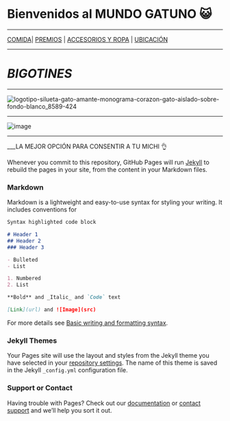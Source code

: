 
# **Bienvenidos al MUNDO GATUNO** 😺
_ _ _
[COMIDA](./COMIDA.md)| [PREMIOS](./PREMIOS.md) | [ACCESORIOS Y ROPA](./ACCESORIOS-Y-ROPA.md) | [UBICACIÓN](./UBICACIÓN.md) 
- - -
# *BIGOTINES*

_ _  _
![logotipo-silueta-gato-amante-monograma-corazon-gato-aislado-sobre-fondo-blanco_8589-424](https://user-images.githubusercontent.com/99773679/157765998-c367b2ec-f54c-40dd-a03f-3c15f32c202a.jpg)
_ _ _
![image](https://user-images.githubusercontent.com/99773679/157523418-eb4d3886-f4b0-458d-8b31-fa555b70cddc.png)
***


___LA MEJOR OPCIÓN PARA CONSENTIR A TU MICHI 👌

Whenever you commit to this repository, GitHub Pages will run [Jekyll](https://jekyllrb.com/) to rebuild the pages in your site, from the content in your Markdown files.

### Markdown

Markdown is a lightweight and easy-to-use syntax for styling your writing. It includes conventions for

```markdown
Syntax highlighted code block

# Header 1
## Header 2
### Header 3

- Bulleted
- List

1. Numbered
2. List

**Bold** and _Italic_ and `Code` text

[Link](url) and ![Image](src)
```

For more details see [Basic writing and formatting syntax](https://docs.github.com/en/github/writing-on-github/getting-started-with-writing-and-formatting-on-github/basic-writing-and-formatting-syntax).

### Jekyll Themes

Your Pages site will use the layout and styles from the Jekyll theme you have selected in your [repository settings](https://github.com/GATOS-Y-MAS-GATOS/GATOS-Y-MAS-GATOS-GITHUB-IO/settings/pages). The name of this theme is saved in the Jekyll `_config.yml` configuration file.

### Support or Contact

Having trouble with Pages? Check out our [documentation](https://docs.github.com/categories/github-pages-basics/) or [contact support](https://support.github.com/contact) and we’ll help you sort it out.
